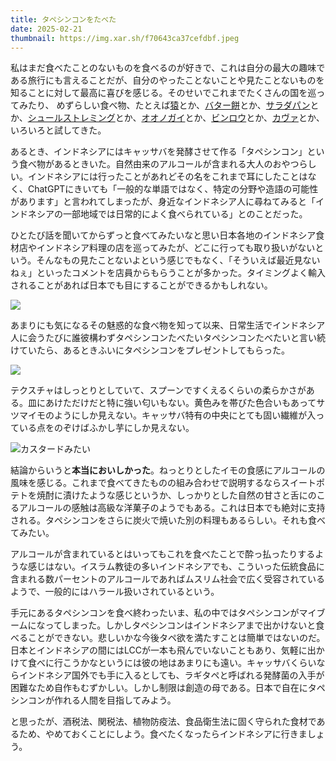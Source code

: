 ```yaml
---
title: タペシンコンをたべた
date: 2025-02-21
thumbnail: https://img.xar.sh/f70643ca37cefdbf.jpeg
---
```


私はまだ食べたことのないものを食べるのが好きで、これは自分の最大の趣味である旅行にも言えることだが、自分のやったことないことや見たことないものを知ることに対して最高に喜びを感じる。そのせいでこれまでたくさんの国を巡ってみたり、
めずらしい食べ物、たとえば[猿](/post/1650576465/)とか、[バター餅](/post/1525471792/)とか、[サラダパン](/post/1639208056/)とか、[シュールストレミング](/post/1505304118/)とか、[オオノガイ](/post/1687941727/)とか、[ビンロウ](/post/1607745895/)とか、[カヴァ](/post/1682689512/)とか、いろいろと試してきた。

あるとき、インドネシアにはキャッサバを発酵させて作る「タペシンコン」という食べ物があるときいた。自然由来のアルコールが含まれる大人のおやつらしい。インドネシアには行ったことがあれどその名をこれまで耳にしたことはなく、ChatGPTにきいても「一般的な単語ではなく、特定の分野や造語の可能性があります」と言われてしまったが、身近なインドネシア人に尋ねてみると「インドネシアの一部地域では日常的によく食べられている」とのことだった。

ひとたび話を聞いてからずっと食べてみたいなと思い日本各地のインドネシア食材店やインドネシア料理の店を巡ってみたが、どこに行っても取り扱いがないという。そんなもの見たことないよという感じでもなく、「そういえば最近見ないねぇ」といったコメントを店員からもらうことが多かった。タイミングよく輸入されることがあれば日本でも目にすることができるかもしれない。

![](https://img.xar.sh/f70643ca37cefdbf.jpeg)

あまりにも気になるその魅惑的な食べ物を知って以来、日常生活でインドネシア人に会うたびに誰彼構わずタペシンコンたべたいタペシンコンたべたいと言い続けていたら、あるときふいにタペシンコンをプレゼントしてもらった。

![](https://img.xar.sh/e5676ec182123bfa.jpeg)

テクスチャはしっとりとしていて、スプーンですくえるくらいの柔らかさがある。皿にあけただけだと特に強い匂いもない。黄色みを帯びた色合いもあってサツマイモのようにしか見えない。キャッサバ特有の中央にとても固い繊維が入っている点をのぞけばふかし芋にしか見えない。

![カスタードみたい](https://img.xar.sh/4a2aa73f04572e14.jpeg)

結論からいうと**本当においしかった**。ねっとりとしたイモの食感にアルコールの風味を感じる。これまで食べてきたものの組み合わせで説明するならスイートポテトを焼酎に漬けたような感じというか、しっかりとした自然の甘さと舌にのこるアルコールの感触は高級な洋菓子のようでもある。これは日本でも絶対に支持される。タペシンコンをさらに炭火で焼いた別の料理もあるらしい。それも食べてみたい。

アルコールが含まれているとはいってもこれを食べたことで酔っ払ったりするような感じはない。イスラム教徒の多いインドネシアでも、こういった伝統食品に含まれる数パーセントのアルコールであればムスリム社会で広く受容されているようで、一般的にはハラール扱いされているという。

手元にあるタペシンコンを食べ終わったいま、私の中ではタペシンコンがマイブームになってしまった。しかしタペシンコンはインドネシアまで出かけないと食べることができない。悲しいかな今後タペ欲を満たすことは簡単ではないのだ。日本とインドネシアの間にはLCCが一本も飛んでいないこともあり、気軽に出かけて食べに行こうかなというには彼の地はあまりにも遠い。キャッサバくらいならインドネシア国外でも手に入るとしても、ラギタペと呼ばれる発酵菌の入手が困難なため自作もむずかしい。しかし制限は創造の母である。日本で自在にタペシンコンが作れる人間を目指してみよう。

と思ったが、酒税法、関税法、植物防疫法、食品衛生法に固く守られた食材であるため、やめておくことにしよう。食べたくなったらインドネシアに行きましょう。
